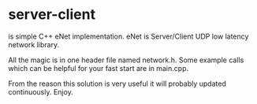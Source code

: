 # server-client

is simple C++ eNet implementation. eNet is Server/Client UDP low latency network library.

All the magic is in one header file named network.h.
Some example calls which can be helpful for your fast start are in main.cpp.

From the reason this solution is very useful it will probably updated continuously. 
Enjoy.




